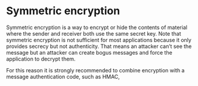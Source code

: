 # Symmetric encryption
Symmetric encryption is a way to encrypt or hide the contents of material where the sender and receiver both use the same secret key. 
Note that symmetric encryption is not sufficient for most applications because it only provides secrecy but not authenticity. 
That means an attacker can’t see the message but an attacker can create bogus messages and force the application to decrypt them.

For this reason it is strongly recommended to combine encryption with a message authentication code, such as HMAC,
